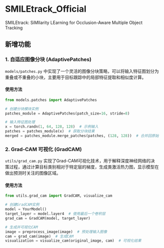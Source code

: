# SMILEtrack_Official
SMILEtrack: SiMIlarity LEarning for Occlusion-Aware Multiple Object Tracking

## 新增功能

### 1. 自适应图像分块 (AdaptivePatches)

`models/patches.py` 中实现了一个灵活的图像分块策略，可以将输入特征图划分为重叠或不重叠的小块，主要用于目标跟踪中的局部特征提取和相似度计算。

#### 使用方法
```python
from models.patches import AdaptivePatches

# 创建分块模块实例
patches_module = AdaptivePatches(patch_size=16, stride=8)

# 输入特征图处理
x = torch.randn(1, 64, 128, 128)  # 示例输入
patches = patches_module(x)  # 获取分块结果
merged = patches_module.merge_patches(patches, (128, 128))  # 合并回原始尺寸
```

### 2. Grad-CAM 可视化 (GradCAM)

`utils/grad_cam.py` 实现了Grad-CAM可视化技术，用于解释深度神经网络的决策过程，通过计算目标类别相对于特定层的梯度，生成类激活热力图，显示模型在做出预测时关注的图像区域。

#### 使用方法
```python
from utils.grad_cam import GradCAM, visualize_cam

# 创建GradCAM实例
model = YourModel()
target_layer = model.layer4  # 使用最后一个卷积层
grad_cam = GradCAM(model, target_layer)

# 生成并可视化CAM
image = preprocess_image(image)  # 预处理输入图像
cam = grad_cam(image)  # 生成CAM
visualization = visualize_cam(original_image, cam)  # 可视化结果
```
